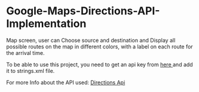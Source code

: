 # Google-Maps-Directions-API-Implementation
Map screen, user can Choose source and destination and Display all possible routes on the map in different colors, with a label on each route for the arrival time.



To be able to use this project, you need to get an api key from <a href = https://developers.google.com/maps/documentation/directions/get-api-key /> here </a> and add it to strings.xml file.

For more Info about the API used: <a href = https://developers.google.com/maps/documentation/directions/intro /> Directions Api </a>





